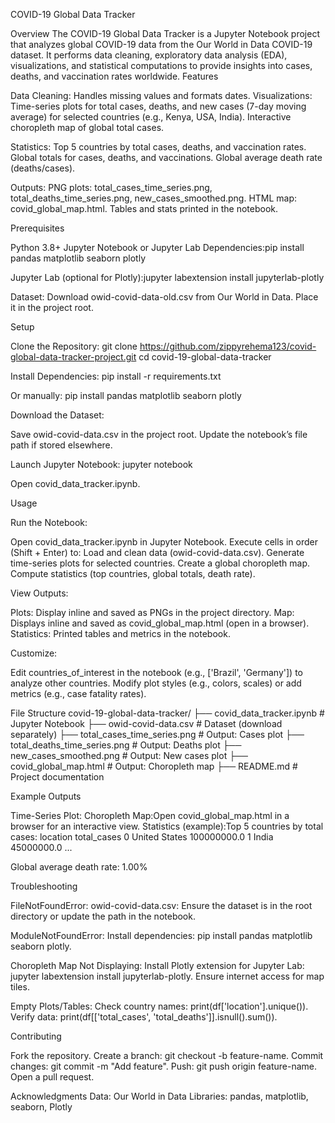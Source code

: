 COVID-19 Global Data Tracker

Overview
The COVID-19 Global Data Tracker is a Jupyter Notebook project that analyzes global COVID-19 data from the Our World in Data COVID-19 dataset. It performs data cleaning, exploratory data analysis (EDA), visualizations, and statistical computations to provide insights into cases, deaths, and vaccination rates worldwide.
Features

Data Cleaning: Handles missing values and formats dates.
Visualizations:
Time-series plots for total cases, deaths, and new cases (7-day moving average) for selected countries (e.g., Kenya, USA, India).
Interactive choropleth map of global total cases.


Statistics:
Top 5 countries by total cases, deaths, and vaccination rates.
Global totals for cases, deaths, and vaccinations.
Global average death rate (deaths/cases).


Outputs:
PNG plots: total_cases_time_series.png, total_deaths_time_series.png, new_cases_smoothed.png.
HTML map: covid_global_map.html.
Tables and stats printed in the notebook.



Prerequisites

Python 3.8+
Jupyter Notebook or Jupyter Lab
Dependencies:pip install pandas matplotlib seaborn plotly


Jupyter Lab (optional for Plotly):jupyter labextension install jupyterlab-plotly


Dataset:
Download owid-covid-data-old.csv from Our World in Data.
Place it in the project root.



Setup

Clone the Repository:
git clone https://github.com/zippyrehema123/covid-global-data-tracker-project.git
cd covid-19-global-data-tracker


Install Dependencies:
pip install -r requirements.txt

Or manually:
pip install pandas matplotlib seaborn plotly


Download the Dataset:

Save owid-covid-data.csv in the project root.
Update the notebook’s file path if stored elsewhere.


Launch Jupyter Notebook:
jupyter notebook

Open covid_data_tracker.ipynb.


Usage

Run the Notebook:

Open covid_data_tracker.ipynb in Jupyter Notebook.
Execute cells in order (Shift + Enter) to:
Load and clean data (owid-covid-data.csv).
Generate time-series plots for selected countries.
Create a global choropleth map.
Compute statistics (top countries, global totals, death rate).




View Outputs:

Plots: Display inline and saved as PNGs in the project directory.
Map: Displays inline and saved as covid_global_map.html (open in a browser).
Statistics: Printed tables and metrics in the notebook.


Customize:

Edit countries_of_interest in the notebook (e.g., ['Brazil', 'Germany']) to analyze other countries.
Modify plot styles (e.g., colors, scales) or add metrics (e.g., case fatality rates).



File Structure
covid-19-global-data-tracker/
├── covid_data_tracker.ipynb      # Jupyter Notebook
├── owid-covid-data.csv           # Dataset (download separately)
├── total_cases_time_series.png   # Output: Cases plot
├── total_deaths_time_series.png  # Output: Deaths plot
├── new_cases_smoothed.png        # Output: New cases plot
├── covid_global_map.html         # Output: Choropleth map
├── README.md                     # Project documentation


Example Outputs

Time-Series Plot:
Choropleth Map:Open covid_global_map.html in a browser for an interactive view.
Statistics (example):Top 5 countries by total cases:
        location  total_cases
0  United States  100000000.0
1         India   45000000.0
...

Global average death rate: 1.00%



Troubleshooting

FileNotFoundError: owid-covid-data.csv:
Ensure the dataset is in the root directory or update the path in the notebook.


ModuleNotFoundError:
Install dependencies: pip install pandas matplotlib seaborn plotly.


Choropleth Map Not Displaying:
Install Plotly extension for Jupyter Lab: jupyter labextension install jupyterlab-plotly.
Ensure internet access for map tiles.


Empty Plots/Tables:
Check country names: print(df['location'].unique()).
Verify data: print(df[['total_cases', 'total_deaths']].isnull().sum()).



Contributing

Fork the repository.
Create a branch: git checkout -b feature-name.
Commit changes: git commit -m "Add feature".
Push: git push origin feature-name.
Open a pull request.


Acknowledgments
Data: Our World in Data
Libraries: pandas, matplotlib, seaborn, Plotly

